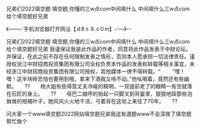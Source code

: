兄弟们2022填空题
填空题,你懂的三w点com中间填什么
中间填什么三w点com
给个填空题好兄弟


《——✅手机浏览器打开网沚【ｄ8ｓ８.c０m】✅—》--

兄弟们2022填空题
填空题,你懂的三w点com中间填什么
中间填什么三w点com
给个填空题好兄弟
我谨保证我是此作品的作者，同意将此作品发表于中财论坛。并保证，在此之前不存在任何限制发表之情形，否则本人愿承担一切法律责任。谨授权浙江中财招商投资集团有限公司全权负责本作品的发表和转载等相关事宜，未经浙江中财招商投资集团有限公司授权，其他媒体一律不得转载。“
　　“嘿！嘿！这半块砖恐怕也要用到哦，拿来下酒我又啃不动。”他吆喝着，竟然还有些幽默。　　??　　杨大姐有些得意丈夫冷峻的精明，一双提前老了的眼睛一有空就落在石匠的身上。　　??　　哑巴二娘呼的抬起一只脚叉到背篓里，狠狠地踩那些泡耸耸的柑橘叶子。她风风火火地干活，弓着背在这坝上来往了70年。　　??





问大家一个www填空题2022网站填空题兄弟我这有道题www不会深夜了填空题帮忙做个
